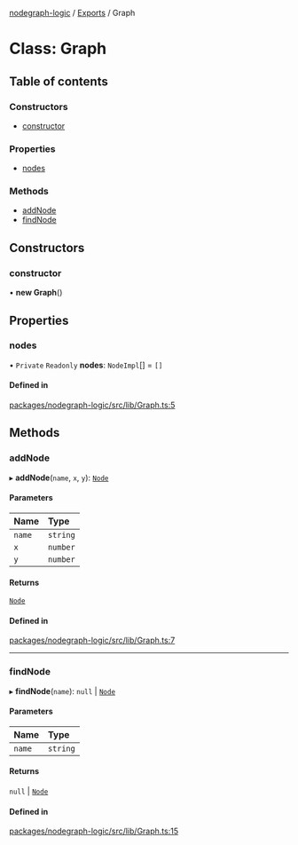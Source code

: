 [nodegraph-logic](../README.md) / [Exports](../modules.md) / Graph

# Class: Graph

## Table of contents

### Constructors

- [constructor](Graph.md#constructor)

### Properties

- [nodes](Graph.md#nodes)

### Methods

- [addNode](Graph.md#addnode)
- [findNode](Graph.md#findnode)

## Constructors

### constructor

• **new Graph**()

## Properties

### nodes

• `Private` `Readonly` **nodes**: `NodeImpl`[] = `[]`

#### Defined in

[packages/nodegraph-logic/src/lib/Graph.ts:5](https://github.com/TheDudeFromCI/Quiver/blob/8f9fde9/packages/nodegraph-logic/src/lib/Graph.ts#L5)

## Methods

### addNode

▸ **addNode**(`name`, `x`, `y`): [`Node`](../interfaces/Node.md)

#### Parameters

| Name | Type |
| :------ | :------ |
| `name` | `string` |
| `x` | `number` |
| `y` | `number` |

#### Returns

[`Node`](../interfaces/Node.md)

#### Defined in

[packages/nodegraph-logic/src/lib/Graph.ts:7](https://github.com/TheDudeFromCI/Quiver/blob/8f9fde9/packages/nodegraph-logic/src/lib/Graph.ts#L7)

___

### findNode

▸ **findNode**(`name`): ``null`` \| [`Node`](../interfaces/Node.md)

#### Parameters

| Name | Type |
| :------ | :------ |
| `name` | `string` |

#### Returns

``null`` \| [`Node`](../interfaces/Node.md)

#### Defined in

[packages/nodegraph-logic/src/lib/Graph.ts:15](https://github.com/TheDudeFromCI/Quiver/blob/8f9fde9/packages/nodegraph-logic/src/lib/Graph.ts#L15)
